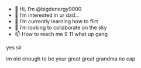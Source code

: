 - 👋 Hi, I’m @bigdenergy9000
- 👀 I’m interested in ur dad...
- 🌱 I’m currently learning how to flirt
- 💞️ I’m looking to collaborate on the sky
- 📫 How to reach me 9 11
what up gang
<!--- idk
bigdenergy9000/bigdenergy9000 is a ✨ special ✨ repository because its `README.md` (this file) appears on your GitHub profile.
You can click the Preview link to take a look at your changes.
---> yes sir
im old enough to be your great great grandma no cap
